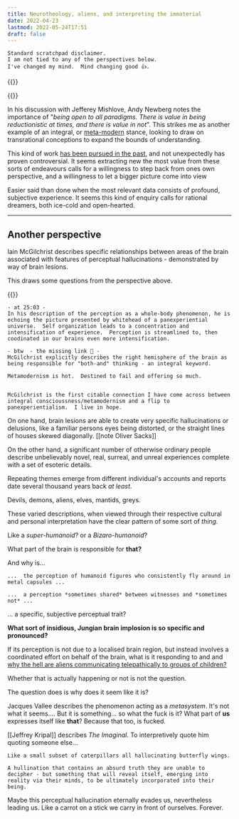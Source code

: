 ```yaml
---
title: Neurotheology, aliens, and interpreting the immaterial
date: 2022-04-23
lastmod: 2022-05-24T17:51
draft: false
---
```

```
Standard scratchpad disclaimer.  
I am not tied to any of the perspectives below.
I've changed my mind.  Mind changing good 👍.
```


{{<youtube Kv3yIv9nwf8>}}

{{<youtube MU4_vX1eaiE>}}

In his discussion with Jefferey Mishlove, Andy Newberg notes the importance of  "*being open to all paradigms.  There is value in being reductionistic at times, and there is value in not*".  This strikes me as another example of an integral, or [meta-modern](Metamodernism%20and%20the%20evolution%20of%20consciousness.md) stance, looking to draw on transrational conceptions to expand the bounds of  understanding.  

This kind of work [has been pursued in the past](https://en.wikipedia.org/wiki/God_helmet), and not unexpectedly has proven controversial.  It seems extracting new the most value from these sorts of endeavours calls for a willingness to step back from ones own perspective, and a willingness to let a bigger picture come into view

Easier said than done when the most relevant data consists of profound, subjective experience.  It seems this kind of enquiry calls for rational dreamers, both ice-cold and open-hearted.

---

## Another perspective 

Iain McGilchrist describes specific relationships between areas of the brain associated with features of perceptual hallucinations - demonstrated by way of brain lesions.  

This draws some questions from the perspective above.

{{<youtube tu5sf3OD_mc>}}

```
- at 25:03 -
In his description of the perception as a whole-body phenomenon, he is echoing the picture presented by whitehead of a panexperiential universe.  Self organization leads to a concentration and intensification of experience.  Perception is streamlined to, then coodinated in our brains even more intensification.

- btw  - the missing link 🐒 -
McGilchrist explicitly describes the right hemisphere of the brain as being responsible for "both-and" thinking - an integral keyword.

Metamodernism is hot.  Destined to fail and offering so much.


McGilchrist is the first citable connection I have come across between integral conscioussness/metamodernism and a flip to panexperientialism.  I live in hope.

```

On one hand, brain lesions are able to create very specific hallucinations or delusions, like a familiar persons eyes being distorted, or the straight lines of houses skewed diagonally.   [[note  Oliver Sacks]]


On the other hand, a significant number of otherwise ordinary people describe unbelievably novel, real, surreal, and unreal experiences complete with a set of esoteric details.  

Repeating themes emerge from different individual's accounts and reports date several thousand years back *at least*.   

Devils, demons, aliens, elves, mantids, greys.  

These varied descriptions, when viewed through their respective cultural and personal interpretation have the clear pattern of some sort of *thing.*  

Like a *super-humanoid*? 
or a *Bizaro-humanoid*? 

What part of the brain is responsible for **that?**

And why is... 
```
...  the perception of humanoid figures who consistently fly around in metal capsules ...

...  a perception *sometimes shared* between witnesses and *sometimes not* ...  

```
... a specific, subjective perceptual trait?  

**What sort of insidious, Jungian brain implosion is so specific and pronounced?** 


If its perception is not due to a localised brain region, but instead involves a coordinated effort on behalf of the brain, what is it responding to and and [why the hell are aliens communicating telepathically to groups of children?  ](https://en.wikipedia.org/wiki/Ariel_School_UFO_incident)

Whether that is actually happening or not is not the question.  

The question does is why does it seem like it is?

Jacques Vallee describes the phenomenon acting as a *metasystem*.  It's not what it seems.... But it is something... so what the fuck is it?  What part of **us** expresses itself like **that**?   Because that too, is fucked.  

[[Jeffrey Kripal]] describes *The Imaginal*.  To interpretively quote him quoting someone else...

```
Like a small subset of caterpillars all hallucinating butterfly wings.

A hullination that contains an absurd truth they are unable to decipher - but something that will reveal itself, emerging into reality via their minds, to be ultimately incorporated into their being. 

```

Maybe this perceptual hallucination eternally evades us, nevertheless leading us.  Like a carrot on a stick we carry in front of ourselves.  Forever.

